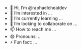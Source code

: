 - 👋 Hi, I’m @raphaelcheatdev
- 👀 I’m interested in ...
- 🌱 I’m currently learning ...
- 💞️ I’m looking to collaborate on ...
- 📫 How to reach me ...
- 😄 Pronouns: ...
- ⚡ Fun fact: ...

<!---
raphaelcheatdev/raphaelcheatdev is a ✨ special ✨ repository because its `README.md` (this file) appears on your GitHub profile.
You can click the Preview link to take a look at your changes.
--->
